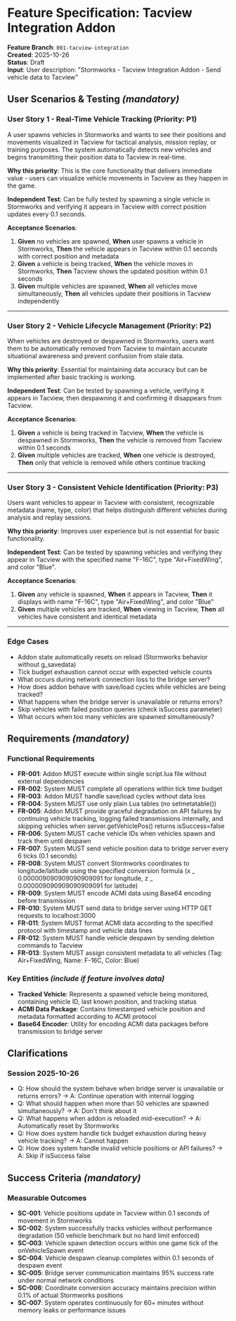 # Feature Specification: Tacview Integration Addon

**Feature Branch**: `001-tacview-integration`  
**Created**: 2025-10-26  
**Status**: Draft  
**Input**: User description: "Stormworks - Tacview Integration Addon - Send vehicle data to Tacview"

## User Scenarios & Testing _(mandatory)_

### User Story 1 - Real-Time Vehicle Tracking (Priority: P1)

A user spawns vehicles in Stormworks and wants to see their positions and movements visualized in Tacview for tactical analysis, mission replay, or training purposes. The system automatically detects new vehicles and begins transmitting their position data to Tacview in real-time.

**Why this priority**: This is the core functionality that delivers immediate value - users can visualize vehicle movements in Tacview as they happen in the game.

**Independent Test**: Can be fully tested by spawning a single vehicle in Stormworks and verifying it appears in Tacview with correct position updates every 0.1 seconds.

**Acceptance Scenarios**:

1. **Given** no vehicles are spawned, **When** user spawns a vehicle in Stormworks, **Then** the vehicle appears in Tacview within 0.1 seconds with correct position and metadata
2. **Given** a vehicle is being tracked, **When** the vehicle moves in Stormworks, **Then** Tacview shows the updated position within 0.1 seconds
3. **Given** multiple vehicles are spawned, **When** all vehicles move simultaneously, **Then** all vehicles update their positions in Tacview independently

---

### User Story 2 - Vehicle Lifecycle Management (Priority: P2)

When vehicles are destroyed or despawned in Stormworks, users want them to be automatically removed from Tacview to maintain accurate situational awareness and prevent confusion from stale data.

**Why this priority**: Essential for maintaining data accuracy but can be implemented after basic tracking is working.

**Independent Test**: Can be tested by spawning a vehicle, verifying it appears in Tacview, then despawning it and confirming it disappears from Tacview.

**Acceptance Scenarios**:

1. **Given** a vehicle is being tracked in Tacview, **When** the vehicle is despawned in Stormworks, **Then** the vehicle is removed from Tacview within 0.1 seconds
2. **Given** multiple vehicles are tracked, **When** one vehicle is destroyed, **Then** only that vehicle is removed while others continue tracking

---

### User Story 3 - Consistent Vehicle Identification (Priority: P3)

Users want vehicles to appear in Tacview with consistent, recognizable metadata (name, type, color) that helps distinguish different vehicles during analysis and replay sessions.

**Why this priority**: Improves user experience but is not essential for basic functionality.

**Independent Test**: Can be tested by spawning vehicles and verifying they appear in Tacview with the specified name "F-16C", type "Air+FixedWing", and color "Blue".

**Acceptance Scenarios**:

1. **Given** any vehicle is spawned, **When** it appears in Tacview, **Then** it displays with name "F-16C", type "Air+FixedWing", and color "Blue"
2. **Given** multiple vehicles are tracked, **When** viewing in Tacview, **Then** all vehicles have consistent and identical metadata

---

### Edge Cases

- Addon state automatically resets on reload (Stormworks behavior without g_savedata)
- Tick budget exhaustion cannot occur with expected vehicle counts
- What occurs during network connection loss to the bridge server?
- How does addon behave with save/load cycles while vehicles are being tracked?
- What happens when the bridge server is unavailable or returns errors?
- Skip vehicles with failed position queries (check isSuccess parameter)
- What occurs when too many vehicles are spawned simultaneously?

## Requirements _(mandatory)_

### Functional Requirements

- **FR-001**: Addon MUST execute within single script.lua file without external dependencies
- **FR-002**: System MUST complete all operations within tick time budget
- **FR-003**: Addon MUST handle save/load cycles without data loss
- **FR-004**: System MUST use only plain Lua tables (no setmetatable())
- **FR-005**: Addon MUST provide graceful degradation on API failures by continuing vehicle tracking, logging failed transmissions internally, and skipping vehicles when server.getVehiclePos() returns isSuccess=false
- **FR-006**: System MUST cache vehicle IDs when vehicles spawn and track them until despawn
- **FR-007**: System MUST send vehicle position data to bridge server every 6 ticks (0.1 seconds)
- **FR-008**: System MUST convert Stormworks coordinates to longitude/latitude using the specified conversion formula (x _ 0.000009090909090909091 for longitude, z _ 0.000009090909090909091 for latitude)
- **FR-009**: System MUST encode ACMI data using Base64 encoding before transmission
- **FR-010**: System MUST send data to bridge server using HTTP GET requests to localhost:3000
- **FR-011**: System MUST format ACMI data according to the specified protocol with timestamp and vehicle data lines
- **FR-012**: System MUST handle vehicle despawn by sending deletion commands to Tacview
- **FR-013**: System MUST assign consistent metadata to all vehicles (Tag: Air+FixedWing, Name: F-16C, Color: Blue)

### Key Entities _(include if feature involves data)_

- **Tracked Vehicle**: Represents a spawned vehicle being monitored, containing vehicle ID, last known position, and tracking status
- **ACMI Data Package**: Contains timestamped vehicle position and metadata formatted according to ACMI protocol
- **Base64 Encoder**: Utility for encoding ACMI data packages before transmission to bridge server

## Clarifications

### Session 2025-10-26

- Q: How should the system behave when bridge server is unavailable or returns errors? → A: Continue operation with internal logging
- Q: What should happen when more than 50 vehicles are spawned simultaneously? → A: Don't think about it
- Q: What happens when addon is reloaded mid-execution? → A: Automatically reset by Stormworks
- Q: How does system handle tick budget exhaustion during heavy vehicle tracking? → A: Cannot happen
- Q: How does system handle invalid vehicle positions or API failures? → A: Skip if isSuccess false

## Success Criteria _(mandatory)_

### Measurable Outcomes

- **SC-001**: Vehicle positions update in Tacview within 0.1 seconds of movement in Stormworks
- **SC-002**: System successfully tracks vehicles without performance degradation (50 vehicle benchmark but no hard limit enforced)
- **SC-003**: Vehicle spawn detection occurs within one game tick of the onVehicleSpawn event
- **SC-004**: Vehicle despawn cleanup completes within 0.1 seconds of despawn event
- **SC-005**: Bridge server communication maintains 95% success rate under normal network conditions
- **SC-006**: Coordinate conversion accuracy maintains precision within 0.1% of actual Stormworks positions
- **SC-007**: System operates continuously for 60+ minutes without memory leaks or performance issues
